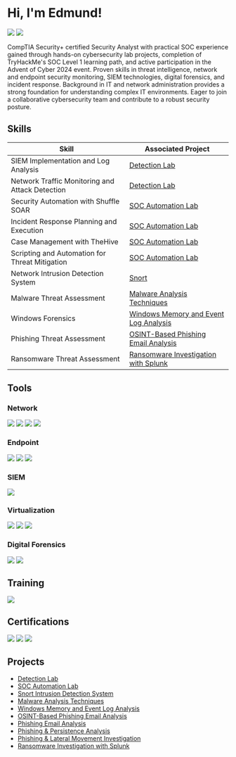 <h1>Hi, I'm Edmund!</h1>

  <a href="https://www.linkedin.com/in/edgonzalesjr"><img src="https://img.shields.io/badge/-LinkedIn-0072b1?&style=for-the-badge&logo=linkedin&logoColor=white" /></a> <a href="https://tryhackme.com/r/p/EdmundG"><img src="https://img.shields.io/badge/-TryHackMe-4A4A4A?&style=for-the-badge&logo=tryhackme&logoColor=white" /></a>

  <!--<a href="https://tryhackme.com/api/v2/badges/public-profile?userPublicId=2102530"><img src="https://img.shields.io/badge/-TryHackMe-4A4A4A?&style=for-the-badge&logo=tryhackme&logoColor=white" /></a>-->

  CompTIA Security+ certified Security Analyst with practical SOC experience gained through hands-on cybersecurity lab projects, completion of TryHackMe's SOC Level 1 learning path, and active participation in the Advent of Cyber 2024 event. Proven skills in threat intelligence, network and endpoint security monitoring, SIEM technologies, digital forensics, and incident response. Background in IT and network administration provides a strong foundation for understanding complex IT environments. Eager to join a collaborative cybersecurity team and contribute to a robust security posture.

  ## Skills

  | Skill                                         | Associated Project         |
  |-----------------------------------------------|----------------------------|
  | SIEM Implementation and Log Analysis          | <a href="https://github.com/edgonzalesjr/Detection-Lab">Detection Lab</a>|
  | Network Traffic Monitoring and Attack Detection | <a href="https://github.com/edgonzalesjr/Detecton-Lab">Detection Lab</a>|
  | Security Automation with Shuffle SOAR         | <a href="https://github.com/edgonzalesjr/SOC-Automation-Lab">SOC Automation Lab</a>|
  | Incident Response Planning and Execution      | <a href="https://github.com/edgonzalesjr/SOC-Automation-Lab">SOC Automation Lab</a>|
  | Case Management with TheHive                  | <a href="https://github.com/edgonzalesjr/SOC-Automation-Lab">SOC Automation Lab</a>|
  | Scripting and Automation for Threat Mitigation | <a href="https://github.com/edgonzalesjr/SOC-Automation-Lab">SOC Automation Lab</a>|
  | Network Intrusion Detection System           | <a href="https://github.com/edgonzalesjr/Snort-Intrusion-Detection-System">Snort</a>|
  | Malware Threat Assessment                     | <a href="https://github.com/edgonzalesjr/Malware-Analysis-Techniques">Malware Analysis Techniques</a>|
  | Windows Forensics                            | <a href="https://github.com/edgonzalesjr/Windows-Memory-and-Event-Log-Analysis">Windows Memory and Event Log Analysis</a>|
  | Phishing Threat Assessment                     | <a href="https://github.com/edgonzalesjr/Phishing-Threat-Analysis">OSINT-Based Phishing Email Analysis</a>|
  | Ransomware Threat Assessment                     | <a href="https://github.com/edgonzalesjr/Ransomware-Investigation-with-Splunk">Ransomware Investigation with Splunk</a>|

  ## Tools

  ### Network
  <div>
      <img src="https://img.shields.io/badge/-FortiGate-003C6C?&style=for-the-badge&logo=fortinet&logoColor=white" />
      <img src="https://img.shields.io/badge/-Wireshark-1679A7?&style=for-the-badge&logo=Wireshark&logoColor=white" />
      <img src="https://img.shields.io/badge/-tcpdump-FF6F61?&style=for-the-badge&logo=tcpdump&logoColor=white" />
      <img src="https://img.shields.io/badge/-Snort-FFCC00?&style=for-the-badge&logo=snort&logoColor=black" />
  </div>

  ### Endpoint
  <div>
      <img src="https://img.shields.io/badge/-Active%20Directory-0078D4?&style=for-the-badge&logo=windows&logoColor=white" />
      <img src="https://img.shields.io/badge/-Wazuh-003C40?&style=for-the-badge&logo=Wazuh&logoColor=white" />
      <img src="https://img.shields.io/badge/-Sysmon-2F3A4E?&style=for-the-badge&logo=windows&logoColor=white" />
  </div>

  ### SIEM
  <div>
      <img src="https://img.shields.io/badge/-Splunk-000000?&style=for-the-badge&logo=Splunk&logoColor=white" />
  </div>

  ### Virtualization
  <div>
      <img src="https://img.shields.io/badge/-AWS%20EC2-FF9900?&style=for-the-badge&logo=amazonaws&logoColor=white" />
      <img src="https://img.shields.io/badge/-Docker-2496ED?&style=for-the-badge&logo=docker&logoColor=white" />
      <img src="https://img.shields.io/badge/-VMware%20Workstation%20Pro-607078?&style=for-the-badge&logo=vmware&logoColor=white" />
  </div>

  ### Digital Forensics
  <div>
      <img src="https://img.shields.io/badge/-Volatility%203-000000?&style=for-the-badge&logo=appveyor&logoColor=white" />
      <img src="https://img.shields.io/badge/-Deep%20Blue%20CLI-0033A0?&style=for-the-badge&logo=windows&logoColor=white" />
  </div>
  
  ## Training
  <div>
  <img src="https://img.shields.io/badge/TryHackMe-SOC%20Level%201-00A8E8?&style=for-the-badge&logo=TryHackMe&logoColor=white" />
  </div>
  
  ## Certifications
  <div>  
  <img src="https://img.shields.io/badge/-Security%2B-FF0000?&style=for-the-badge&logo=CompTIA&logoColor=white" />
  <img src="https://img.shields.io/badge/-Fortinet%20NSE%203%20Network%20Security%20Associate-003E6C?&style=for-the-badge&logo=Fortinet&logoColor=white" />
  <img src="https://img.shields.io/badge/-Huawei%20HCIA%20Cloud%20Computing-00B3E2?&style=for-the-badge&logo=Huawei&logoColor=white" />
  </div>

  ## Projects
  - <a href="https://github.com/edgonzalesjr/Detecton-Lab">Detection Lab</a>
  - <a href="https://github.com/edgonzalesjr/SOC-Automation-Lab">SOC Automation Lab</a>
  - <a href="https://github.com/edgonzalesjr/Snort-Intrusion-Detection-System">Snort Intrusion Detection System</a>
  - <a href="https://github.com/edgonzalesjr/Malware-Analysis-Techniques">Malware Analysis Techniques</a>
  - <a href="https://github.com/edgonzalesjr/Windows-Memory-and-Event-Log-Analysis">Windows Memory and Event Log Analysis</a>
  - <a href="https://github.com/edgonzalesjr/Phishing-Threat-Analysis">OSINT-Based Phishing Email Analysis</a>
  - <a href="https://github.com/edgonzalesjr/Phishing-Attack-Investigation-lnk">Phishing Email Analysis</a>
  - <a href="https://github.com/edgonzalesjr/Phishing-Attack-Investigation-doc">Phishing & Persistence Analysis</a>
  - <a href="https://github.com/edgonzalesjr/Phishing-Attack-Investigation-hta">Phishing & Lateral Movement Investigation</a>
  - <a href="https://github.com/edgonzalesjr/Ransomware-Investigation-with-Splunk">Ransomware Investigation with Splunk</a>
